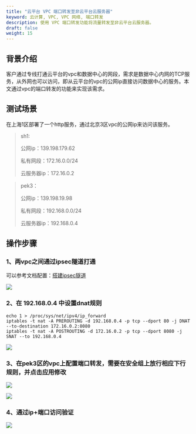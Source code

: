 ```yaml
---
title: "云平台 VPC 端口转发至非云平台云服务器"
keyword: 云计算, VPC, VPC 网络, 端口转发
description: 使用 VPC 端口转发功能将流量转发至非云平台云服务器。
draft: false
weight: 15
---
```


## **背景介绍**

客户通过专线打通云平台的vpc和数据中心的网段，需求是数据中心内网的TCP服务，从外网也可以访问，即从云平台的vpc的公网ip直接访问数据中心的服务。本文通过vpc的端口转发的功能来实现该需求。

## 测试场景

在上海1区部署了一个http服务，通过北京3区vpc的公网ip来访问该服务。

>  sh1:
>
>  公网ip：139.198.179.62
>
>  私有网段：172.16.0.0/24
>
>  云服务器ip：172.16.0.2

>  pek3：
>
>  公网ip：139.198.19.98
>
>  私有网段：192.168.0.0/24	
>
>  云服务器ip：192.168.0.4

## 操作步骤

### 1、两vpc之间通过ipsec隧道打通

可以参考文档配置：[搭建ipsec隧道](/network/vpc/manual/tunnel/ipsec)

![](../_images/private_network_1.png)

### 2、在 192.168.0.4 中设置dnat规则

```shell
echo 1 > /proc/sys/net/ipv4/ip_forward
iptables -t nat -A PREROUTING -d 192.168.0.4 -p tcp --dport 80 -j DNAT --to-destination 172.16.0.2:8080
iptables -t nat -A POSTROUTING -d 172.16.0.2 -p tcp --dport 8080 -j SNAT --to 192.168.0.4
```

![](../_images/private_network_2.png)

### 3、在pek3区的vpc上配置端口转发，需要在安全组上放行相应下行规则，并点击应用修改

![](../_images/private_network_3.png)

![](../_images/private_network_4.png)

### 4、通过ip+端口访问验证

![](../_images/private_network_5.png)